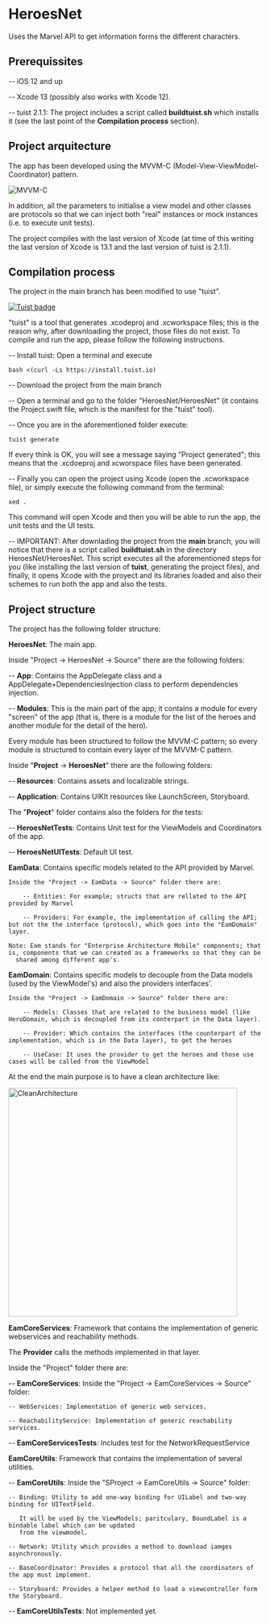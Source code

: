 # HeroesNet
Uses the Marvel API to get information forms the different characters.

## Prerequissites

-- iOS 12 and up

-- Xcode 13 (possibly also works with Xcode 12).

-- tuist 2.1.1: The project includes a script called **buildtuist.sh** which installs it (see the last point of the **Compilation process** section).


## Project arquitecture

The app has been developed using the MVVM-C (Model-View-ViewModel-Coordinator) pattern.

![MVVM-C](https://user-images.githubusercontent.com/432215/142406868-deb7b169-8cb3-4ae3-bc37-45c7f2a7917a.png)


In addition, all the parameters to initialise a view model and other classes are protocols so that we can inject both "real" instances or mock instances (i.e. to execute unit tests).

The project compiles with the last version of Xcode (at time of this writing the last version of Xcode is 13.1 and the last version of tuist is 2.1.1).

## Compilation process

The project in the main branch has been modified to use "tuist".

[![Tuist badge](https://img.shields.io/badge/Powered%20by-Tuist-blue)](https://tuist.io)

"tuist" is a tool that generates .xcodeproj and .xcworkspace files;
this is the reason why, after downloading the project, those files do not exist. To compile and run the app, please follow the following instructions.

-- Install tuist: Open a terminal and execute

    bash <(curl -Ls https://install.tuist.io)

-- Download the project from the main branch

-- Open a terminal and go to the folder "HeroesNet/HeroesNet" (it contains the Project.swift file, which is the manifest for the "tuist" tool).

-- Once you are in the aforementioned folder execute:

    tuist generate
    
  If every think is OK, you will see a message saying "Project generated"; this means that the .xcdoeproj and xcworspace files have been generated.
    
-- Finally you can open the project using Xcode (open the .xcworkspace file), or simply execute the following command from the terminal:

    xed .
    
  This command will open Xcode and then you will be able to run the app, the unit tests and the UI tests.
  
-- IMPORTANT: After downlading the project from the **main** branch, you will notice that there is a script called **buildtuist.sh** in the directory HeroesNet/HeroesNet. This script executes all the aforementioned steps for you (like installing the last version of **tuist**, generating the project files),
and finally, it opens Xcode with the proyect and its libraries loaded and also their schemes to run both the app and also the tests.

## Project structure

The project has the following folder structure:

**HeroesNet**: The main app.

Inside "Project -> HeroesNet -> Source" there are the following folders:

  -- **App**: Contains the AppDelegate class and a AppDelegate+DependenciesInjection class to perform dependencies injection.
  
  -- **Modules**: This is the main part of the app; it contains a module for every "screen" of the app (that is, there is a module for the list of the heroes
  and another module for the detail of the hero).
  
  Every module has been structured to follow the MVVM-C pattern; so every module is structured to contain every layer of the MVVM-C pattern.
  
  Inside "**Project** -> **HeroesNet**" there are the following folders:
  
  -- **Resources**: Contains assets and localizable strings.
  
  -- **Application**: Contains UIKIt resources like LaunchScreen, Storyboard.
  
  The "**Project**" folder contains also the folders for the tests:
  
  -- **HeroesNetTests**: Contains Unit test for the ViewModels and Coordinators of the app.
  
  -- **HeroesNetUITests**: Default UI test.


**EamData**: Contains specific models related to the API provided by Marvel.

    Inside the "Project -> EamData -> Source" folder there are:
        
        -- Entities: For example; structs that are rellated to the API provided by Marvel
        
        -- Providers: For example, the implementation of calling the API; but not the the interface (protocol), which goes into the "EamDomain" layer.
    
    Note: Eam stands for "Enterprise Architecture Mobile" components; that is, components that we can created as a frameworks so that they can be
      shared among different app's.
      

**EamDomain**: Contains specific models to decouple from the Data models (used by the ViewModel's) and also the providers interfaces'.

    Inside the "Project -> EamDomain -> Source" folder there are:
    
        -- Models: Classes that are related to the business model (like HeroDomain, which is decoupled from its conterpart in the Data layer).
        
        -- Provider: Which contains the interfaces (the counterpart of the implementation, which is in the Data layer), to get the heroes
        
        -- UseCase: It uses the provider to get the heroes and those use cases will be called from the ViewModel

At the end the main purpose is to have a clean architecture like:

<img width="454" alt="CleanArchitecture" src="https://user-images.githubusercontent.com/432215/142401462-c001780e-1617-4852-b234-34aa65916512.png">


**EamCoreServices**: Framework that contains the implementation of generic webservices and reachability methods.

The **Provider** calls the methods implemented in that layer.

Inside the "Project" folder there are:

  -- **EamCoreServices**: Inside the "Project -> EamCoreServices -> Source" folder:
  
    -- WebServices: Implementation of generic web services.
    
    -- ReachabilityService: Implementation of generic reachability services.
    
  -- **EamCoreServicesTests**: Includes test for the NetworkRequestService
  

**EamCoreUtils**: Framework that contains the implementation of several utilities.

  -- **EamCoreUtils**: Inside the "SProject -> EamCoreUtils -> Source" folder:
  
    -- Binding: Utility to add one-way binding for UILabel and two-way binding for UITextField.
    
       It will be used by the ViewModels; paritculary, BoundLabel is a bindable label which can be updated
       from the viewmodel.
    
    -- Network: Utility which provides a method to download iamges asynchronously.
    
    -- BaseCoordinator: Provides a protocol that all the coordinators of the app must implement.
    
    -- Storyboard: Provides a helper method to load a viewcontroller form the Storyboard.
    
  -- **EamCoreUtilsTests**: Not implemented yet.
  
